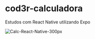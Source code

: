 # cod3r-calculadora
Estudos com React Native utilizando Expo

![Calc-React-Native-300px](https://user-images.githubusercontent.com/7707439/153713830-6717fa07-91ed-4bf4-a2df-89fef38a6725.jpg)

